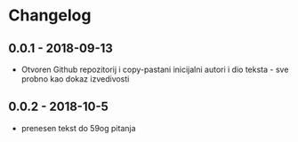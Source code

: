 # Changelog

## 0.0.1 - 2018-09-13

* Otvoren Github repozitorij i copy-pastani inicijalni autori i dio teksta - sve probno kao dokaz izvedivosti

## 0.0.2 - 2018-10-5

* prenesen tekst do 59og pitanja



